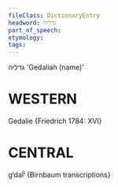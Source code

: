```yaml
---
fileClass: DictionaryEntry
headword: גדליה
part_of_speech: 
etymology: 
tags: 
---
```

גדליה
'Gedaliah (name)'

WESTERN
========

Gedalie {Friedrich 1784: XVI}

CENTRAL
========

gⁱdaĺⁱ {Birnbaum transcriptions}